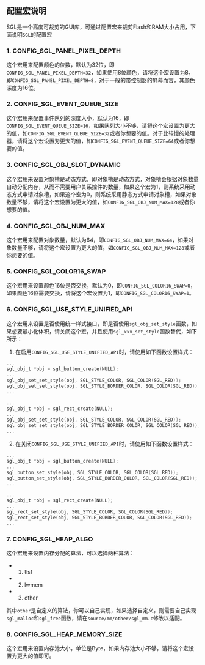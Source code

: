 ## 配置宏说明
SGL是一个高度可裁剪的GUI库，可通过配置宏来裁剪Flash和RAM大小占用，下面说明`SGL`的配置宏

### 1. CONFIG_SGL_PANEL_PIXEL_DEPTH
这个宏用来配置颜色的位数，默认为32位，即`CONFIG_SGL_PANEL_PIXEL_DEPTH=32`，如果使用8位颜色，请将这个宏设置为8，即`CONFIG_SGL_PANEL_PIXEL_DEPTH=8`，对于一般的带控制器的屏幕而言，其颜色深度为16位。

### 2. CONFIG_SGL_EVENT_QUEUE_SIZE
这个宏用来配置事件队列的深度大小，默认为16，即`CONFIG_SGL_EVENT_QUEUE_SIZE=16`，如果队列大小不够，请将这个宏设置为更大的值，如`CONFIG_SGL_EVENT_QUEUE_SIZE=32`或者你想要的值。对于比较慢的处理器，请将这个宏设置为更大的值，如`CONFIG_SGL_EVENT_QUEUE_SIZE=64`或者你想要的值。


### 3. CONFIG_SGL_OBJ_SLOT_DYNAMIC
这个宏用来设置对象槽是动态方式，即对象槽是动态方式，对象槽会根据对象数量自动分配内存，从而不需要用户关系控件的数量，如果这个宏为1，则系统采用动态方式申请对象槽，如果这个宏为0，则系统采用静态方式申请对象槽，如果对象数量不够，请将这个宏设置为更大的值，如`CONFIG_SGL_OBJ_NUM_MAX=128`或者你想要的值。


### 4. CONFIG_SGL_OBJ_NUM_MAX
这个宏用来配置对象数量，默认为64，即`CONFIG_SGL_OBJ_NUM_MAX=64`，如果对象数量不够，请将这个宏设置为更大的值，如`CONFIG_SGL_OBJ_NUM_MAX=128`或者你想要的值。

### 5. CONFIG_SGL_COLOR16_SWAP
这个宏用来设置颜色16位是否交换，默认为0，即`CONFIG_SGL_COLOR16_SWAP=0`，如果颜色16位需要交换，请将这个宏设置为1，即`CONFIG_SGL_COLOR16_SWAP=1`。

### 6. CONFIG_SGL_USE_STYLE_UNIFIED_API
这个宏用来设置是否使用统一样式接口，即是否使用`sgl_obj_set_style`函数，如果想要最小化体积，请关闭这个宏，并且使用`sgl_xxx_set_style`函数替代，如下所示：   
1. 在启用`CONFIG_SGL_USE_STYLE_UNIFIED_API`时，请使用如下函数设置样式：  
```c
...
sgl_obj_t *obj = sgl_button_create(NULL);
...
sgl_obj_set_set_style(obj, SGL_STYLE_COLOR, SGL_COLOR(SGL_RED));
sgl_obj_set_set_style(obj, SGL_STYLE_BORDER_COLOR, SGL_COLOR(SGL_RED));
...

...
sgl_obj_t *obj = sgl_rect_create(NULL);
...
sgl_obj_set_set_style(obj, SGL_STYLE_COLOR, SGL_COLOR(SGL_RED));
sgl_obj_set_set_style(obj, SGL_STYLE_BORDER_COLOR, SGL_COLOR(SGL_RED));
...
```
2. 在关闭`CONFIG_SGL_USE_STYLE_UNIFIED_API`时，请使用如下函数设置样式：  
```c
...
sgl_obj_t *obj = sgl_button_create(NULL);
...
sgl_button_set_style(obj, SGL_STYLE_COLOR, SGL_COLOR(SGL_RED));
sgl_button_set_style(obj, SGL_STYLE_BORDER_COLOR, SGL_COLOR(SGL_RED));
...

...
sgl_obj_t *obj = sgl_rect_create(NULL);
...
sgl_rect_set_style(obj, SGL_STYLE_COLOR, SGL_COLOR(SGL_RED));
sgl_rect_set_style(obj, SGL_STYLE_BORDER_COLOR, SGL_COLOR(SGL_RED));
...

```
### 7. CONFIG_SGL_HEAP_ALGO
这个宏用来设置内存分配的算法，可以选择两种算法：
- 1. tlsf
- 2. lwmem
- 3. other

其中`other`是自定义的算法，你可以自己实现，如果选择自定义，则需要自己实现`sgl_malloc`和`sgl_free`函数，请在`source/mm/other/sgl_mm.c`修改以适配。

### 8. CONFIG_SGL_HEAP_MEMORY_SIZE
这个宏用来设置内存池大小，单位是Byte，如果内存池大小不够，请将这个宏设置为更大的值即可。

